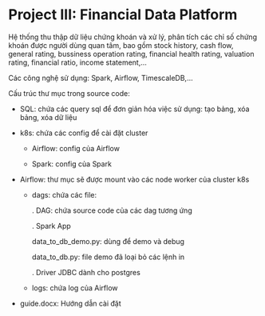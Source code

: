 # Project III: Financial Data Platform
Hệ thống thu thập dữ liệu chứng khoán và xử lý, phân tích các chỉ số chứng khoán được người dùng quan tâm, bao gồm stock history, cash flow, general rating, bussiness operation rating, financial health rating, valuation rating, financial ratio, income statement,...

Các công nghệ sử dụng: Spark, Airflow, TimescaleDB,...


Cấu trúc thư mục trong source code:
    
- SQL: chứa các query sql để đơn giản hóa việc sử dụng: tạo bảng, xóa bảng, xóa dữ liệu
    
- k8s: chứa các config để cài đặt cluster 
    
  + Airflow: config của Airflow
    
  + Spark: config của Spark
    
- Airflow: thư mục sẽ được mount vào các node worker của cluster k8s
    
   + dags: chứa các file:
    
     . DAG: chứa source code của các dag tương ứng
    
     . Spark App
    
       data_to_db_demo.py: dùng để demo và debug
    
       data_to_db.py: file demo đã loại bỏ các lệnh in
    
     . Driver JDBC dành cho postgres
    
    + logs: chứa log của Airflow
    
- guide.docx: Hướng dẫn cài đặt

